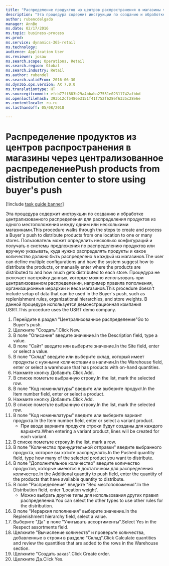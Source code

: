 ```yaml
--- 
title: "Распределение продуктов из центров распространения в магазины через централизованное распределение"
description: "Эта процедура содержит инструкции по созданию и обработке централизованного распределения для распределения продуктов из одного местоположения между одним или несколькими магазинами."
author: rubencdelgado
manager: AnnBe
ms.date: 02/17/2016
ms.topic: business-process
ms.prod: 
ms.service: dynamics-365-retail
ms.technology: 
audience: Application User
ms.reviewer: josaw
ms.search.scope: Operations, Retail
ms.search.region: Global
ms.search.industry: Retail
ms.author: rubendel
ms.search.validFrom: 2016-06-30
ms.dyn365.ops.version: AX 7.0.0
ms.translationtype: HT
ms.sourcegitcommit: efcb77ff883b29a4bbaba27551e02311742afbbd
ms.openlocfilehash: 393b12cf5486e3151f41f752f628ef6335c28e6e
ms.contentlocale: ru-ru
ms.lasthandoff: 05/08/2018

---
```

# <a name="push-products-from-distribution-center-to-store-using-buyers-push"></a><span data-ttu-id="9ac87-103">Распределение продуктов из центров распространения в магазины через централизованное распределение</span><span class="sxs-lookup"><span data-stu-id="9ac87-103">Push products from distribution center to store using buyer's push</span></span>

[!include [task guide banner](../includes/task-guide-banner.md)]

<span data-ttu-id="9ac87-104">Эта процедура содержит инструкции по созданию и обработке централизованного распределения для распределения продуктов из одного местоположения между одним или несколькими магазинами.</span><span class="sxs-lookup"><span data-stu-id="9ac87-104">This procedure walks through the steps to create and process a Buyer´s push to distribute products from one location to one or many stores.</span></span> <span data-ttu-id="9ac87-105">Пользователь может определить несколько конфигураций и получать о системы предложения по распределению продуктов или вручную указывать, куда нужно распределять продукты и какое количество должно быть распределено в каждый из магазинов.</span><span class="sxs-lookup"><span data-stu-id="9ac87-105">The user can define multiple configurations and have the system suggest how to distribute the products, or manually enter where the products are distributed to and how much gets distributed to each store.</span></span> <span data-ttu-id="9ac87-106">Процедура не включает настройку данных, которые можно использовать при централизованном распределении, например правила пополнения, организационные иерархии и веса магазинов.</span><span class="sxs-lookup"><span data-stu-id="9ac87-106">This procedure doesn't include setup of data that can be used in the Buyer´s push, such as replenishment rules, organizational hierarchies, and store weights.</span></span> <span data-ttu-id="9ac87-107">В данной процедуре используется демонстрационная компания USRT.</span><span class="sxs-lookup"><span data-stu-id="9ac87-107">This procedure uses the USRT demo company.</span></span>

1. <span data-ttu-id="9ac87-108">Перейдите в раздел "Централизованное распределение"</span><span class="sxs-lookup"><span data-stu-id="9ac87-108">Go to Buyer's push.</span></span>
2. <span data-ttu-id="9ac87-109">Щелкните "Создать".</span><span class="sxs-lookup"><span data-stu-id="9ac87-109">Click New.</span></span>
3. <span data-ttu-id="9ac87-110">В поле "Описание" введите значение.</span><span class="sxs-lookup"><span data-stu-id="9ac87-110">In the Description field, type a value.</span></span>
4. <span data-ttu-id="9ac87-111">В поле "Сайт" введите или выберите значение.</span><span class="sxs-lookup"><span data-stu-id="9ac87-111">In the Site field, enter or select a value.</span></span>
5. <span data-ttu-id="9ac87-112">В поле "Склад" введите или выберите склад, который имеет продукты с нужными количествами в наличии.</span><span class="sxs-lookup"><span data-stu-id="9ac87-112">In the Warehouse field, enter or select a warehouse that has products with on-hand quantities.</span></span>
6. <span data-ttu-id="9ac87-113">Нажмите кнопку Добавить.</span><span class="sxs-lookup"><span data-stu-id="9ac87-113">Click Add.</span></span>
7. <span data-ttu-id="9ac87-114">В списке пометьте выбранную строку.</span><span class="sxs-lookup"><span data-stu-id="9ac87-114">In the list, mark the selected row.</span></span>
8. <span data-ttu-id="9ac87-115">В поле "Код номенклатуры" введите или выберите продукт.</span><span class="sxs-lookup"><span data-stu-id="9ac87-115">In the Item number field, enter or select a product.</span></span>
9. <span data-ttu-id="9ac87-116">Нажмите кнопку Добавить.</span><span class="sxs-lookup"><span data-stu-id="9ac87-116">Click Add.</span></span>
10. <span data-ttu-id="9ac87-117">В списке пометьте выбранную строку.</span><span class="sxs-lookup"><span data-stu-id="9ac87-117">In the list, mark the selected row.</span></span>
11. <span data-ttu-id="9ac87-118">В поле "Код номенклатуры" введите или выберите вариант продукта.</span><span class="sxs-lookup"><span data-stu-id="9ac87-118">In the Item number field, enter or select a variant product.</span></span>
    * <span data-ttu-id="9ac87-119">При вводе варианта продукта строки будут созданы для каждого варианта.</span><span class="sxs-lookup"><span data-stu-id="9ac87-119">When entering a variant product, lines will be created for each variant.</span></span>  
12. <span data-ttu-id="9ac87-120">В списке пометьте строку.</span><span class="sxs-lookup"><span data-stu-id="9ac87-120">In the list, mark a row.</span></span>
13. <span data-ttu-id="9ac87-121">В поле "Количество принудительной отправки" введите выбранного продукта, которое вы хотите распределять.</span><span class="sxs-lookup"><span data-stu-id="9ac87-121">In the Pushed quantity field, type how many of the selected product you want to distribute.</span></span>
14. <span data-ttu-id="9ac87-122">В поле "Дополнительное количество" введите количество продуктов, которые имеются в достаточном для распределения количестве.</span><span class="sxs-lookup"><span data-stu-id="9ac87-122">In the Additional quantity to push field, enter the quantity of the products that have available quantity to distribute.</span></span>
15. <span data-ttu-id="9ac87-123">В поле "Распределение" введите "Вес местоположения".</span><span class="sxs-lookup"><span data-stu-id="9ac87-123">In the Distribution field, enter 'Location weight'.</span></span>
    * <span data-ttu-id="9ac87-124">Можно выбрать другие типы для использования других правил распределения.</span><span class="sxs-lookup"><span data-stu-id="9ac87-124">You can select the other types to use other rules for the distribution.</span></span>  
16. <span data-ttu-id="9ac87-125">В поле "Иерархия пополнения" выберите значение.</span><span class="sxs-lookup"><span data-stu-id="9ac87-125">In the Replenishment hierarchy field, select a value.</span></span>
17. <span data-ttu-id="9ac87-126">Выберите "Да" в поле "Учитывать ассортименты".</span><span class="sxs-lookup"><span data-stu-id="9ac87-126">Select Yes in the Respect assortments field.</span></span>
18. <span data-ttu-id="9ac87-127">Щелкните "Вычисление количеств" и проверьте количества, добавленные в строки в разделе "Склад".</span><span class="sxs-lookup"><span data-stu-id="9ac87-127">Click Calculate quantities and review the quantities that are added to the rows in the Warehouse section.</span></span>
19. <span data-ttu-id="9ac87-128">Щелкните "Создать заказ".</span><span class="sxs-lookup"><span data-stu-id="9ac87-128">Click Create order.</span></span>
20. <span data-ttu-id="9ac87-129">Щелкните Да.</span><span class="sxs-lookup"><span data-stu-id="9ac87-129">Click Yes.</span></span>


